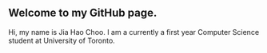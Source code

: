 ## Welcome to my GitHub page.

Hi, my name is Jia Hao Choo. I am a currently a first year Computer Science student at University of Toronto.

